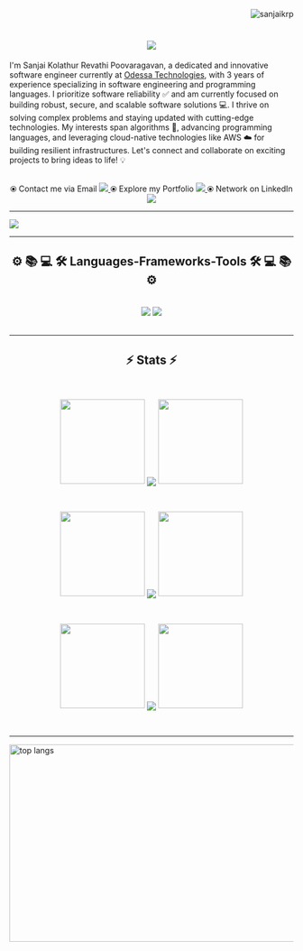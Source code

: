 <p align="right"> <img src="https://komarev.com/ghpvc/?username=sanjaikrp" alt="sanjaikrp" /> </p>

<h1 align="center">
    <img src="https://readme-typing-svg.herokuapp.com/?font=Righteous&size=25&center=true&vCenter=true&width=900&height=60&duration=3800&lines=Welcome+to+my+GitHub+profile!+👋;+I'm+Sanjai+Kolathur+Revathi+Poovaragavan,+a+passionate+software+engineer!;" />
</h1>

I'm Sanjai Kolathur Revathi Poovaragavan, a dedicated and innovative software engineer currently at [Odessa Technologies](https://www.odessainc.com), with 3 years of experience specializing in software engineering and programming languages. I prioritize software reliability ✅ and am currently focused on building robust, secure, and scalable software solutions 💻. I thrive on solving complex problems and staying updated with cutting-edge technologies. My interests span algorithms 🧠, advancing programming languages, and leveraging cloud-native technologies like AWS ☁️ for building resilient infrastructures. Let's connect and collaborate on exciting projects to bring ideas to life! 💡

<br/>

<div align="center"> 
  ⦿ Contact me via Email <a href="mailto:jaisan262@gmail.com" target="_blank"> 
    <img src="https://img.shields.io/badge/Gmail-333333?style=for-the-badge&logo=gmail&logoColor=red target="_blank" />
  </a>
  ⦿ Explore my Portfolio <a href="https://sanjaikrp.github.io" target="_blank"> 
     <img src="https://img.shields.io/badge/Portfolio-FF5722?style=for-the-badge&logo=todoist&logoColor=white" target="_blank" /> 
  </a>
  ⦿ Network on LinkedIn <a href="https://linkedin.com/in/sanjaikrp" target="_blank"> 
    <img src="https://img.shields.io/badge/LinkedIn-0077B5?style=for-the-badge&logo=linkedin&logoColor=white" target="_blank" />
  </a>
</div>

<hr/>

![](https://github-readme-activity-graph.vercel.app/graph?username=sanjaikrp&theme=react)

<hr/>

<h2 align="center">⚙️ 📚 💻 🛠️ Languages-Frameworks-Tools 🛠️ 💻 📚 ⚙️</h2>
<br/>
<div align="center">
  <img src="https://skillicons.dev/icons?i=react,aws,jquery,html,css,vscode,github,gitlab,gcp,git,r" />
    <img src="https://skillicons.dev/icons?i=nodejs,python,javascript,ae,cs,postgres,mongodb,c,java,cpp,mysql,pr" /><br>
</div>

<br/>
<hr/>

<h2 align="center">⚡ Stats ⚡</h2>
<br>

<p align="center">
  <img height="150" width="150" src="WINGS/Left.webp"/>
  <img align="center" src="https://github-readme-streak-stats.herokuapp.com/?user=sanjaikrp&theme=react&hide_border=false"/>
  <img height="150" width="150" src="WINGS/Right.webp"/>
</p> <br/> 

<p align="center">
  <img height="150" width="150" src="WINGS/Left.webp"/>
  <img align="center" src="https://github-readme-stats.vercel.app/api?username=sanjaikrp&theme=react&rank_icon=github&hide_border=false&include_all_commits=true&count_private=true"/>
  <img height="150" width="150" src="WINGS/Right.webp"/>
</p> <br/> 

<p align="center">
  <img height="150" width="150" src="WINGS/Left.webp"/>
  <img align="center" src="https://github-readme-stats.vercel.app/api/top-langs/?username=sanjaikrp&theme=react&hide_border=false&include_all_commits=true&count_private=true&layout=compact"/>
  <img height="150" width="150" src="WINGS/Right.webp"/>
</p> <br/> 

<hr/>
<img width="1200" height="350" src="https://miro.medium.com/v2/resize:fit:720/format:webp/1*i8-u-V8LTTbQwTeUwLI_BQ.gif" alt="top langs" />
